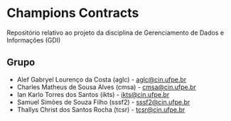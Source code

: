 # Champions Contracts
Repositório relativo ao projeto da disciplina de Gerenciamento de Dados e Informações (GDI)
## Grupo
- Alef Gabryel Lourenço da Costa (aglc) - aglc@cin.ufpe.br
- Charles Matheus de Sousa Alves (cmsa) - cmsa@cin.ufpe.br
- Ian Karlo Torres dos Santos (ikts) - ikts@cin.ufpe.br
- Samuel Simões de Souza Filho (sssf2) - sssf2@cin.ufpe.br
- Thallys Christ dos Santos Rocha (tcsr) - tcsr@cin.ufpe.br
